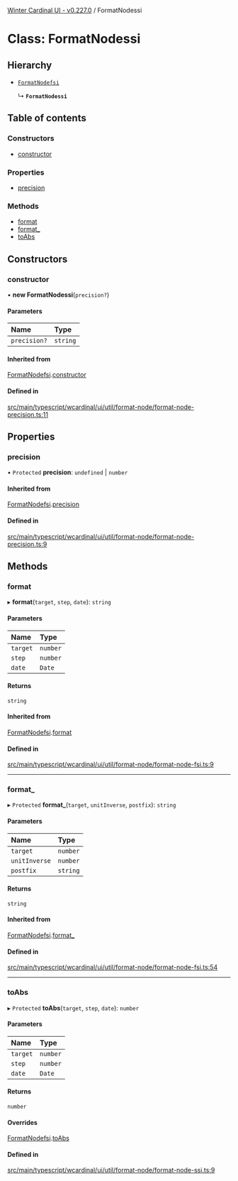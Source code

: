 [Winter Cardinal UI - v0.227.0](../index.md) / FormatNodessi

# Class: FormatNodessi

## Hierarchy

- [`FormatNodefsi`](FormatNodefsi.md)

  ↳ **`FormatNodessi`**

## Table of contents

### Constructors

- [constructor](FormatNodessi.md#constructor)

### Properties

- [precision](FormatNodessi.md#precision)

### Methods

- [format](FormatNodessi.md#format)
- [format\_](FormatNodessi.md#format_)
- [toAbs](FormatNodessi.md#toabs)

## Constructors

### constructor

• **new FormatNodessi**(`precision?`)

#### Parameters

| Name | Type |
| :------ | :------ |
| `precision?` | `string` |

#### Inherited from

[FormatNodefsi](FormatNodefsi.md).[constructor](FormatNodefsi.md#constructor)

#### Defined in

[src/main/typescript/wcardinal/ui/util/format-node/format-node-precision.ts:11](https://github.com/winter-cardinal/winter-cardinal-ui/blob/v0.227.0/src/main/typescript/wcardinal/ui/util/format-node/format-node-precision.ts#L11)

## Properties

### precision

• `Protected` **precision**: `undefined` \| `number`

#### Inherited from

[FormatNodefsi](FormatNodefsi.md).[precision](FormatNodefsi.md#precision)

#### Defined in

[src/main/typescript/wcardinal/ui/util/format-node/format-node-precision.ts:9](https://github.com/winter-cardinal/winter-cardinal-ui/blob/v0.227.0/src/main/typescript/wcardinal/ui/util/format-node/format-node-precision.ts#L9)

## Methods

### format

▸ **format**(`target`, `step`, `date`): `string`

#### Parameters

| Name | Type |
| :------ | :------ |
| `target` | `number` |
| `step` | `number` |
| `date` | `Date` |

#### Returns

`string`

#### Inherited from

[FormatNodefsi](FormatNodefsi.md).[format](FormatNodefsi.md#format)

#### Defined in

[src/main/typescript/wcardinal/ui/util/format-node/format-node-fsi.ts:9](https://github.com/winter-cardinal/winter-cardinal-ui/blob/v0.227.0/src/main/typescript/wcardinal/ui/util/format-node/format-node-fsi.ts#L9)

___

### format\_

▸ `Protected` **format_**(`target`, `unitInverse`, `postfix`): `string`

#### Parameters

| Name | Type |
| :------ | :------ |
| `target` | `number` |
| `unitInverse` | `number` |
| `postfix` | `string` |

#### Returns

`string`

#### Inherited from

[FormatNodefsi](FormatNodefsi.md).[format_](FormatNodefsi.md#format_)

#### Defined in

[src/main/typescript/wcardinal/ui/util/format-node/format-node-fsi.ts:54](https://github.com/winter-cardinal/winter-cardinal-ui/blob/v0.227.0/src/main/typescript/wcardinal/ui/util/format-node/format-node-fsi.ts#L54)

___

### toAbs

▸ `Protected` **toAbs**(`target`, `step`, `date`): `number`

#### Parameters

| Name | Type |
| :------ | :------ |
| `target` | `number` |
| `step` | `number` |
| `date` | `Date` |

#### Returns

`number`

#### Overrides

[FormatNodefsi](FormatNodefsi.md).[toAbs](FormatNodefsi.md#toabs)

#### Defined in

[src/main/typescript/wcardinal/ui/util/format-node/format-node-ssi.ts:9](https://github.com/winter-cardinal/winter-cardinal-ui/blob/v0.227.0/src/main/typescript/wcardinal/ui/util/format-node/format-node-ssi.ts#L9)
